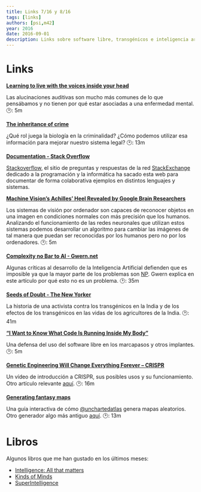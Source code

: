 ```yaml
---
title: Links 7/16 y 8/16
tags: [links]
authors: [psi,m42]
year: 2016
date: 2016-09-01
description: Links sobre software libre, transgénicos e inteligencia artificial. Reseñas de algunos libros.
---
```


# Links


[**Learning to live with the voices inside your head**](http://www.abc.net.au/radionational/programs/allinthemind/learning-to-live-with-auditory-hallucinations-voices-inside-head/7585438)

Las alucinaciones auditivas son mucho más comunes de lo que pensábamos y no tienen por qué
estar asociadas a una enfermedad mental.
:clock2:: 5m

[**The inheritance of crime**](https://aeon.co/essays/linking-crime-and-genetics-need-not-be-an-act-of-eugenics)

¿Qué rol juega la biología en la criminalidad? ¿Cómo podemos utilizar esa información
 para mejorar nuestro sistema legal?
:clock2:: 13m

[**Documentation - Stack Overflow**](http://stackoverflow.com/documentation)

[Stackoverflow](https://stackoverflow.com), el sitio de preguntas y respuestas de la red [StackExchange](https://stackexchange.com) dedicado a
la programación y la informática ha sacado esta web para documentar de forma colaborativa
ejemplos en distintos lenguajes y sistemas.

[**Machine Vision’s Achilles’ Heel Revealed by Google Brain Researchers**](https://www.technologyreview.com/s/601955/machine-visions-achilles-heel-revealed-by-google-brain-researchers/)

Los sistemas de visión por ordenador son capaces de reconocer objetos en una imagen en condiciones
normales con más precisión que los humanos. Analizando el funcionamiento de las redes neuronales
que utilizan estos sistemas podemos desarrollar un algoritmo para cambiar las imágenes de tal manera
que puedan ser reconocidas por los humanos pero no por los ordenadores.
:clock2:: 5m

[**Complexity no Bar to AI - Gwern.net**](http://www.gwern.net/Complexity%20vs%20AI)

Algunas críticas al desarrollo de la Inteligencia Artificial defienden que es imposible ya que
la mayor parte de los problemas son [NP](https://en.wikipedia.org/wiki/NP_(complexity)). Gwern explica
en este artículo por qué esto no es un problema.
:clock2:: 35m


[**Seeds of Doubt - The New Yorker**](http://www.newyorker.com/magazine/2014/08/25/seeds-of-doubt)

La historia de una activista contra los transgénicos en la India y de los efectos de los
transgénicos en las vidas de los agricultores de la India.
:clock2:: 41m

[**“I Want to Know What Code Is Running Inside My Body”**](https://www.wired.com/2016/02/i-want-to-know-what-code-is-running-inside-my-body/)

Una defensa del uso del software libre en los marcapasos y otros implantes.
:clock2:: 5m

[**Genetic Engineering Will Change Everything Forever – CRISPR**](https://youtu.be/jAhjPd4uNFY)

Un vídeo de introducción a CRISPR, sus posibles usos y su funcionamiento. Otro artículo relevante [aquí](http://www.digitaltrends.com/cool-tech/what-is-crispr-a-beginners-guide).
:clock2:: 16m

[**Generating fantasy maps**](http://mewo2.com/notes/terrain/)

Una guía interactiva de cómo [@unchartedatlas](https://twitter.com/unchartedatlas) genera mapas aleatorios. Otro generador algo más antiguo [aquí](http://www-cs-students.stanford.edu/~amitp/game-programming/polygon-map-generation/).
:clock2:: 13m

# Libros

Algunos libros que me han gustado en los últimos meses:

- [Intelligence: All that matters](https://www.goodreads.com/review/show/1701788115)
- [Kinds of Minds](https://www.goodreads.com/review/show/707720914)
- [SuperIntelligence](https://www.goodreads.com/review/show/1596999191?book_show_action=false)
